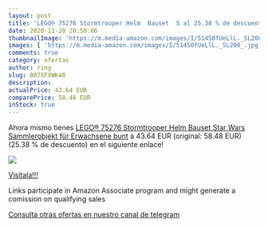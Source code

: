 ```yaml
---
layout: post
title: 'LEGO® 75276 Stormtrooper Helm  Bauset  S al 25.38 % de descuento'
date: 2020-11-20 20:50:06
thumbnailImage: 'https://m.media-amazon.com/images/I/51450fUeLlL._SL200_.jpg'
images: [ 'https://m.media-amazon.com/images/I/51450fUeLlL._SL200_.jpg' ]
comments: true
category: ofertas
author: ring
slug: B07XFXWK48
description:
actualPrice: 43.64 EUR
comparePrice: 58.48 EUR
inStock: true
---
```


Ahora mismo tienes [LEGO® 75276 Stormtrooper Helm  Bauset  Star Wars Sammlerobjekt für Erwachsene  bunt](https://www.amazon.de/dp/B07XFXWK48/?tag=redken02-21) a 43.64 EUR (original: 58.48 EUR) (25.38 %  de descuento) en el siguiente enlace!

[![](https://m.media-amazon.com/images/I/51450fUeLlL._SL200_.jpg)](https://www.amazon.de/dp/B07XFXWK48/?tag=redken02-21)

[Visítala!!!](https://www.amazon.de/dp/B07XFXWK48/?tag=redken02-21)

Links participate in Amazon Associate program and might generate a comission on qualifying sales

[Consulta otras ofertas en nuestro canal de telegram](https://t.me/s/ofertas25)
